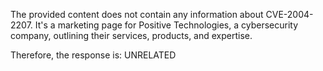 The provided content does not contain any information about CVE-2004-2207. It's a marketing page for Positive Technologies, a cybersecurity company, outlining their services, products, and expertise.

Therefore, the response is: UNRELATED
